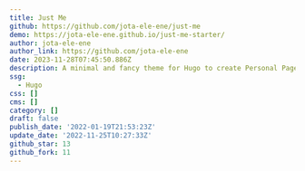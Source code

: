 ```yaml
---
title: Just Me
github: https://github.com/jota-ele-ene/just-me
demo: https://jota-ele-ene.github.io/just-me-starter/
author: jota-ele-ene
author_link: https://github.com/jota-ele-ene
date: 2023-11-28T07:45:50.886Z
description: A minimal and fancy theme for Hugo to create Personal Pages.
ssg:
  - Hugo
css: []
cms: []
category: []
draft: false
publish_date: '2022-01-19T21:53:23Z'
update_date: '2022-11-25T10:27:33Z'
github_star: 13
github_fork: 11
---
```

